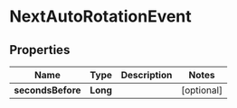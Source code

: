 

# NextAutoRotationEvent


## Properties

Name | Type | Description | Notes
------------ | ------------- | ------------- | -------------
**secondsBefore** | **Long** |  |  [optional]



